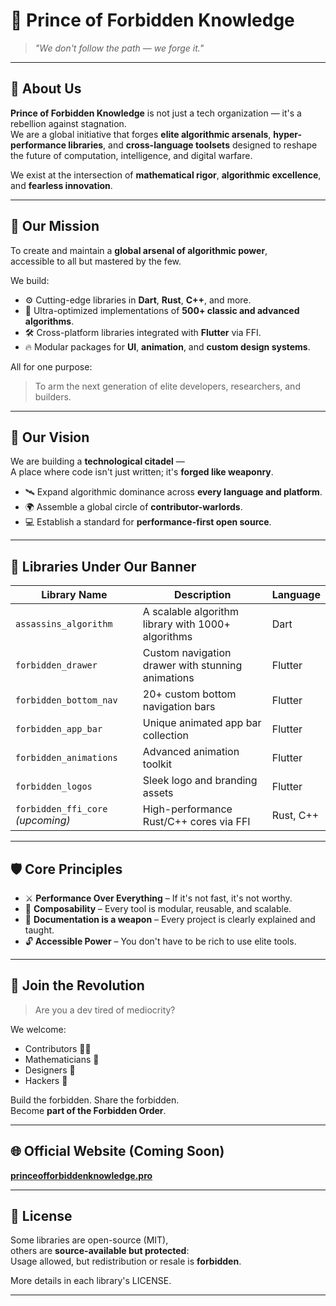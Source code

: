 # 👑 Prince of Forbidden Knowledge

> _"We don't follow the path — we forge it."_

---

## 🌌 About Us

**Prince of Forbidden Knowledge** is not just a tech organization — it's a rebellion against stagnation.  
We are a global initiative that forges **elite algorithmic arsenals**, **hyper-performance libraries**, and **cross-language toolsets** designed to reshape the future of computation, intelligence, and digital warfare.

We exist at the intersection of **mathematical rigor**, **algorithmic excellence**, and **fearless innovation**.

---

## 🎯 Our Mission

To create and maintain a **global arsenal of algorithmic power**,  
accessible to all but mastered by the few.

We build:

- ⚙️ Cutting-edge libraries in **Dart**, **Rust**, **C++**, and more.
- 🧠 Ultra-optimized implementations of **500+ classic and advanced algorithms**.
- 🛠️ Cross-platform libraries integrated with **Flutter** via FFI.
- 🔥 Modular packages for **UI**, **animation**, and **custom design systems**.

All for one purpose:

> To arm the next generation of elite developers, researchers, and builders.

---

## 🧠 Our Vision

We are building a **technological citadel** —  
A place where code isn't just written; it's **forged like weaponry**.

- 🛰️ Expand algorithmic dominance across **every language and platform**.
- 🌍 Assemble a global circle of **contributor-warlords**.
- 💻 Establish a standard for **performance-first open source**.

---

## 🧬 Libraries Under Our Banner

| Library Name                     | Description                                        | Language  |
|----------------------------------|----------------------------------------------------|-----------|
| `assassins_algorithm`            | A scalable algorithm library with 1000+ algorithms | Dart      |
| `forbidden_drawer`               | Custom navigation drawer with stunning animations  | Flutter   |
| `forbidden_bottom_nav`          | 20+ custom bottom navigation bars                  | Flutter   |
| `forbidden_app_bar`             | Unique animated app bar collection                 | Flutter   |
| `forbidden_animations`         | Advanced animation toolkit                         | Flutter   |
| `forbidden_logos`              | Sleek logo and branding assets                     | Flutter   |
| `forbidden_ffi_core` *(upcoming)* | High-performance Rust/C++ cores via FFI            | Rust, C++ |

---

## 🛡️ Core Principles

- ⚔️ **Performance Over Everything** – If it's not fast, it's not worthy.
- 🧩 **Composability** – Every tool is modular, reusable, and scalable.
- 📜 **Documentation is a weapon** – Every project is clearly explained and taught.
- 🔓 **Accessible Power** – You don't have to be rich to use elite tools.

---

## 🦾 Join the Revolution

> Are you a dev tired of mediocrity?

We welcome:
- Contributors 🧑‍💻
- Mathematicians 🧮
- Designers 🎨
- Hackers 🧠

Build the forbidden. Share the forbidden.  
Become **part of the Forbidden Order**.

---

## 🌐 Official Website (Coming Soon)

**[princeofforbiddenknowledge.pro](https://princeofforbiddenknowledge.pro)**

---

## 📖 License

Some libraries are open-source (MIT),  
others are **source-available but protected**:  
Usage allowed, but redistribution or resale is **forbidden**.

More details in each library's LICENSE.

---
